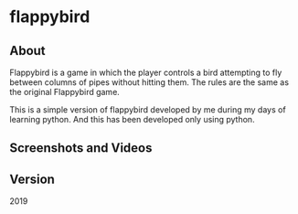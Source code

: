 # flappybird

## About
<p>Flappybird is a game in which the player controls a bird attempting to fly between columns of pipes without hitting them. The rules are the same as the original Flappybird game.</p>

<p>This is a simple version of flappybird developed by me during my days of learning python. And this has been developed only using python.</p>

## Screenshots and Videos


## Version
2019
